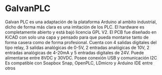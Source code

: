 # GalvanPLC
Galvan PLC es una adaptación de la plataforma Arduino al ambito industrial, dicho de forma más clara es una imitación de los PLC. El hardware es completamente abierto y está bajó licencia GPL V2. El PCB fue diseñado en KiCAD con solo una capa y pensado para que pueda montarse tanto de forma casera como de forma profesional. Cuenta con 4 salidas digitales del tipo relay, 3 salidas analógicas de 0-5V, 2 entradas analógicas de 10V, 2 entradas analógicas de 4-20mA y 5 entradas digitales de 24V. Puede alimentarse entre 8VDC y 30VDC. Posee conexión USB y comunicación I2C Es compatible con Soapbox Snap, OpenPLC, LDmicro y Arduino IDE entre otros

